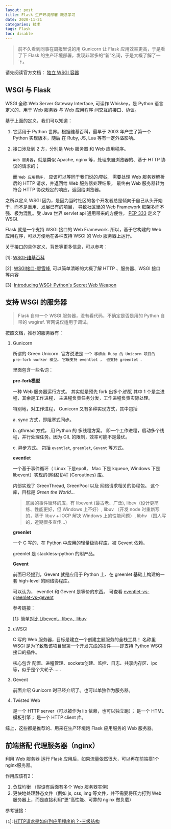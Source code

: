 ```yaml
---
layout: post
title: Flask 生产环境部署 概念学习
date: 2020-11-21
categories: 技术 
tags: Flask
toc: disable
---
```

> 前不久看到同事在周报里说的用 Gunicorn 让 Flask 应用效率更高，于是看了下 Flask 的生产环境部署，发现非常多的“新”名词，于是大概了解了一下。

请先阅读官方文档： [独立 WSGI 容器](https://dormousehole.readthedocs.io/en/latest/deploying/wsgi-standalone.html)

## WSGI 与 Flask

WSGI 全称  Web Server Gateway Interface, 可读作 Whiskey，是 Python 语言定义的、用于 Web 服务器 与 Web 应用程序 间交互的接口、协议。

基于上面的定义，我们可以知道：

1. 它适用于 Python 世界。根据维基百科，最早于 2003 年产生了第一个 Python 实现版本，随后 在 Ruby, JS, Lua 等有一定外溢影响。
2. 接口涉及到 2 方，分别是 Web 服务器 和 Web 应用程序。 
   
   `Web 服务器`，就是类似 Apache, nginx 等，处理来自浏览器的、基于 HTTP 协议的请求的；
   
   而 `Web 应用程序`， 应该可以等同于我们说的*网站*， 需要处理 Web 服务器解析后的 HTTP 请求，并返回给 Web 服务器处理结果，
   最终由 Web 服务器转为符合 HTTP 协议规定的响应，返回给浏览器。

之所以定义 WSGI 因为，是因为当时社区的各个开发者总是倾向于自己从头开始干，而不是重用、发展已有的项目，
导致社区里的 Web Framework 框架多而不强、极为混乱。受 Java 世界 servlet api 通用带来的方便性， [PEP 333][pep_333] 定义了 WSGI.

Flask 就是一个支持 WSGI 接口的 Web Framework. 所以，基于它构建的 Web 应用程序，可以方便地在各种支持 WSGI 的 Web 服务器上运行。


关于接口的具体定义、背景等更多信息，可以参考：

\[1\]: [WSGI-维基百科][wsgi_wiki]

\[2\]: [WSGI接口-廖雪峰][wsgi_liaoxuefeng], 可以简单清晰的大概了解 HTTP 、服务器、WSGI 接口 等内容

\[3\]: [Introducing WSGI: Python's Secret Web Weapon][secret_weapon]

[wsgi_wiki]: https://zh.wikipedia.org/wiki/Web%E6%9C%8D%E5%8A%A1%E5%99%A8%E7%BD%91%E5%85%B3%E6%8E%A5%E5%8F%A3

[secret_weapon]: https://www.xml.com/pub/a/2006/09/27/introducing-wsgi-pythons-secret-web-weapon.html 

[pep_333]: https://www.python.org/dev/peps/pep-0333/

[wsgi_liaoxuefeng]: https://www.liaoxuefeng.com/wiki/1016959663602400/1017805733037760

## 支持 WSGI 的服务器

> Flask 自带一个 WSGI 服务器，没有看代码，不确定是否是用的 Python 自带的 wsgiref. 官网说仅适用于调试。

按照文档，推荐的服务器有：

1. Gunicorn

   所谓的 Green Unicorn. 官方说法是 `一个 移植自 Ruby 的 Unicorn 项目的 pre-fork worker 模型。`
   `它既支持 eventlet ， 也支持 greenlet `.

   里面包含一些名词：

   **pre-fork模型**
      
   一种 Web 服务器运行方式。 其实就是预先 fork 出多个*进程*, 其中 1 个是主进程，其余是工作进程，
   主进程负责任务分发，工作进程负责实际处理。 
   
   特别地，对工作进程， Gunicorn 又有多种实现方式，其中包括 

   a. sync 方式，即阻塞式同步。
   
   b. gthread 方式， 用 Python 的 多线程方案。 即一个工作进程，启动多个线程，并行处理任务。因为 GIL 的限制，效率可能不是最优。

   c. 异步方式。 包括 `eventlet`, `greenlet`, `Gevent` 等方式。

   **eventlet**

   一个基于事件循环（ Linux 下是epoll， Mac 下是 kqueue, Windows 下是 libevent）实现的(网络)协程 (Coroutines) 库。

   内部实现了 GreenThread, GreenPool 以及 网络请求相关的协程包。 这个库，目标是 *Green the World...*

   > 底层的事件循环的库，有 libevent (最古老、广泛), libev（设计更简练、性能更好，但 Windows 上不好）, 
   libuv （开发 node 时重新写的，基于 libuv + IOCP 解决 Windows 上的性能问题）,  libhv （国人写的，近期很多宣传…） 

   **greenlet**

   一个 C 写的、在 Python 中应用的轻量级协程库，被 Gevent 依赖。

   greenlet 是 stackless-python 的附产品。

   **Gevent**

   前面已经提到，Gevent 就是应用于 Python 上、在 greenlet 基础上构建的一套 high-level 的网络协程库。

   可以认为， eventlet 和 Gevent 是等价的东西。 可查看 [eventlet-vs-greenlet-vs-gevent][egg_vs]


   [egg_vs]: https://stackoverflow.com/questions/36834234/eventlet-vs-greenlet-vs-gevent

   参考链接： 

   \[1\]: [简单对比 Libevent、libev、libuv](https://developer.aliyun.com/article/611321)

2. uWSGI

   C 写的 Web 服务器，目标是建立一个创建主题服务的全栈工具！ 名称里 WSGI 是为了致敬该项目里第一个开发完成的插件——即支持 Python 
   WSGI 接口的插件。

   核心包含 配置、进程管理、sockets创建、监控、日志、共享内存区、ipc 等，似乎是个大轮子……

3. Gevent

   前面介绍 Gunicorn 时已经介绍了。也可以单独作为服务器。

4. Twisted Web

   是一个 HTTP server（可以被作为 lib 依赖，也可以独立跑）； 
   是一个 HTML 模板引擎；
   是一个 HTTP client 库。

综上，这些都是推荐的、用来在生产环境跑 Flask 应用服务的 Web 服务器。

## 前端搭配 代理服务器（nginx）

利用 Web 服务器 运行 Flask 应用后，如果流量依然很大，可以再在前端搭1个nginx服务器。

作用应该有2：

1. 负载均衡 （假设有后面有多个 Web 服务器实例）
2. 更快地处理静态文件（例如 js, css, img 等文件，并不需要将压力打到 Web 服务器上，而是直接利用“更”高性能、可靠的 nginx 做负载）

参考链接：

`[1`]: [HTTP请求是如何到应用程序的？-三级结构](https://juejin.cn/post/6844903863229612040#heading-1)